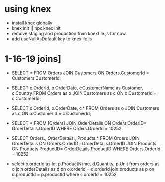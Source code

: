 # using knex

- install knex globally
- knex init || npx knex init
- remove staging and production from knexfile.js for now
- add useNullAsDefault key to knexfile.js

# 1-16-19 joins]

- SELECT \*
  FROM Orders JOIN Customers
  ON Orders.CustomerId = Customers.CustomerId;

- SELECT o.OrderId, o.OrderDate, c.CustomerName as Customer, c.Country
  FROM Orders as o JOIN Customers as c
  ON o.CustomerId = c.CustomerId;

- SELECT o.OrderId, o.OrderDate, c.\*
  FROM Orders as o JOIN Customers as c
  ON o.CustomerId = c.CustomerId;

- SELECT \* FROM [Orders]
  JOIN OrderDetails
  ON Orders.OrderID= OrderDetails.OrderID
  WHERE Orders.OrderId = 10252

- SELECT Orders._, OrderDetails._, Products.\* FROM Orders
  JOIN OrderDetails
  ON Orders.OrderID= OrderDetails.OrderID
  JOIN Products
  ON Products.ProductID= OrderDetails.ProductID
  WHERE Orders.OrderId = 10252

- select o.orderId as Id, p.ProductName, d.Quantity, p.Unit
  from orders as o
  join orderDetails as d on o.orderId = d.orderId
  join products as p on d.productId = p.productId
  where o.orderId = 10252
